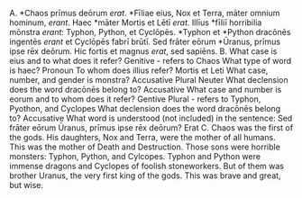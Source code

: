 A. *Chaos prīmus deōrum *erat*. *Fīliae eius, Nox et Terra, māter omnium hominum, *erant*. Haec *māter Mortis et Lētī *erat*. Illīus *fīliī horribilia mōnstra *erant*: Typhon, Python, et Cyclōpēs. *Typhon et *Python dracōnēs ingentēs *erant* et Cyclōpēs fabrī brūtī. Sed frāter eōrum *Ūranus, prīmus ipse rēx deōrum. Hic fortis et magnus *erat*, sed sapiēns.
B. What case is eius and to what does it refer? 
  Genitive - refers to Chaos
What type of word is haec?
  Pronoun
To whom does illius refer?
  Mortis et Leti 
What case, number, and gender is monstra?
  Accusative Plural Neuter
What declension does the word dracōnēs belong to?
  Accusative
What case and number is eorum and to whom does it refer?
  Gentive Plural - refers to Typhon, Pyothon, and Cyclopes
What declension does the word dracōnēs belong to?
  Accusative
What word is understood (not included) in the sentence: Sed frāter eōrum Ūranus, prīmus ipse rēx deōrum?
  Erat
C. Chaos was the first of the gods. His daughters, Nox and Terra, were the mother of all humans. This was the mother of Death and Destruction. Those sons were horrible monsters: Typhon, Python, and Cylcopes. Typhon and Python were immense dragons and Cyclopes of foolish stoneworkers. But of them was brother Uranus, the very first king of the gods. This was brave and great, but wise.
